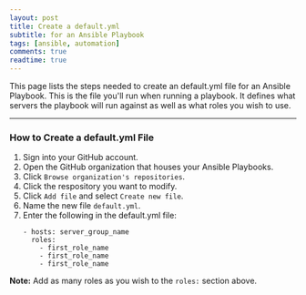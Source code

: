 ```yaml
---
layout: post
title: Create a default.yml
subtitle: for an Ansible Playbook
tags: [ansible, automation]
comments: true
readtime: true
---
```


This page lists the steps needed to create an default.yml file for an Ansible Playbook. This is the file you'll run when running a playbook. It defines what servers the playbook will run against as well as what roles you wish to use.

---
### How to Create a default.yml File
1. Sign into your GitHub account.
2. Open the GitHub organization that houses your Ansible Playbooks.
3. Click `Browse organization's repositories`.
4. Click the respository you want to modify.
5. Click `Add file` and select `Create new file`.
6. Name the new file `default.yml`.
7. Enter the following in the default.yml file:
    ```
    - hosts: server_group_name
      roles:
        - first_role_name
        - first_role_name
        - first_role_name
    ```
**Note:** Add as many roles as you wish to the `roles:` section above.
